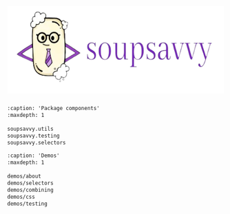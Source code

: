 ![logo](https://github.com/sewcio543/soupsavvy/blob/main/resources/logo.png?raw=true)
========

```{toctree}
:caption: 'Package components'
:maxdepth: 1

soupsavvy.utils
soupsavvy.testing
soupsavvy.selectors
```

```{toctree}
:caption: 'Demos'
:maxdepth: 1

demos/about
demos/selectors
demos/combining
demos/css
demos/testing
```

```{include} ../../README.md
```
